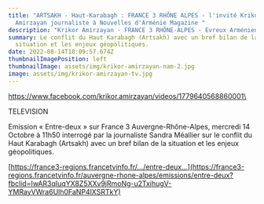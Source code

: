 ```yaml
---
title: "ARTSAKH - Haut-Karabagh : FRANCE 3 RHÔNE ALPES - l'invité Krikor
  Amirzayan journaliste à Nouvelles d'Arménie Magazine "
description: "Krikor Amirzayan - FRANCE 3 RHÔNE-ALPES - Evreux Arméniens "
summary: Le conflit du Haut Karabagh (Artsakh) avec un bref bilan de la
  situation et les enjeux géopolitiques.
date: 2022-08-14T18:09:57.674Z
thumbnailImagePosition: left
thumbnailImage: assets/img/krikor-amirzayan-nam-2.jpg
image: assets/img/krikor-amirzayan-tv.jpg
---
```

https://www.facebook.com/krikor.amirzayan/videos/1779640568860001\
<!--StartFragment-->

TELEVISION

Emission « Entre-deux » sur France 3 Auvergne-Rhône-Alpes, mercredi 14 Octobre à 11h50 interrogé par la journaliste Sandra Méallier sur le conflit du Haut Karabagh (Artsakh) avec un bref bilan de la situation et les enjeux géopolitiques.

[https://france3-regions.francetvinfo.fr/.../entre-deux...](https://france3-regions.francetvinfo.fr/auvergne-rhone-alpes/emissions/entre-deux?fbclid=IwAR3qIuqYX8Z5XXv9jRmoNg-u2TxjhugV-YMRayVWra6Ulh0FaNP4lXSRTkY)

<!--EndFragment-->